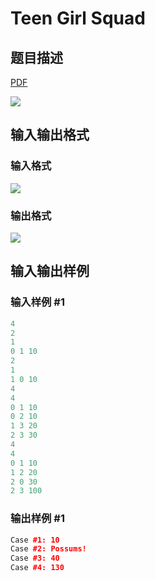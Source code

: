 # Teen Girl Squad

## 题目描述

[problemUrl]: https://uva.onlinejudge.org/index.php?option=com_onlinejudge&Itemid=8&category=23&page=show_problem&problem=2124

[PDF](https://uva.onlinejudge.org/external/111/p11183.pdf)

![](https://cdn.luogu.com.cn/upload/vjudge_pic/UVA11183/abd1875db4aac612421daa2ad1a2121630655bd0.png)

## 输入输出格式

### 输入格式

![](https://cdn.luogu.com.cn/upload/vjudge_pic/UVA11183/f0aace2bf0f1ad35917b655246c0f764705ed0f2.png)

### 输出格式

![](https://cdn.luogu.com.cn/upload/vjudge_pic/UVA11183/e67d9ddb2b1198dee7d8bc6b96150aa150a696d8.png)

## 输入输出样例

### 输入样例 #1

```cpp
4
2
1
0 1 10
2
1
1 0 10
4
4
0 1 10
0 2 10
1 3 20
2 3 30
4
4
0 1 10
1 2 20
2 0 30
2 3 100
```


### 输出样例 #1

```cpp
Case #1: 10
Case #2: Possums!
Case #3: 40
Case #4: 130
```


